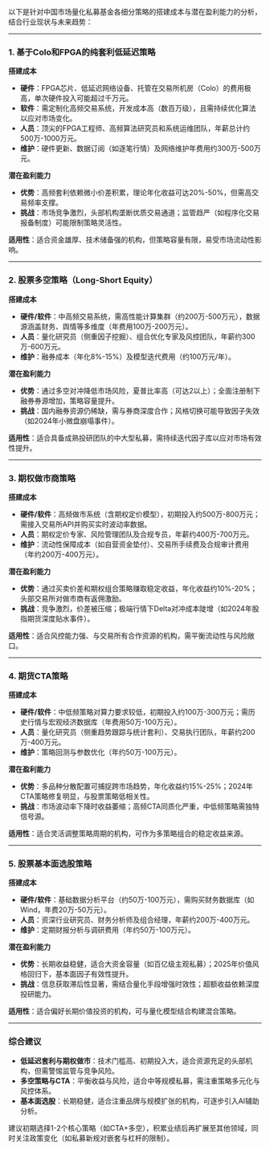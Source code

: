 以下是针对中国市场量化私募基金各细分策略的搭建成本与潜在盈利能力的分析，结合行业现状与未来趋势：

---

### **1. 基于Colo和FPGA的纯套利低延迟策略**
**搭建成本**  
- **硬件**：FPGA芯片、低延迟网络设备、托管在交易所机房（Colo）的费用极高，单次硬件投入可能超过千万元。  
- **软件**：需定制化高频交易系统，开发成本高（数百万级），且需持续优化算法以应对市场变化。  
- **人员**：顶尖的FPGA工程师、高频算法研究员和系统运维团队，年薪总计约500万-1000万元。  
- **维护**：硬件更新、数据订阅（如逐笔行情）及网络维护年费用约300万-500万元。

**潜在盈利能力**  
- **优势**：高频套利依赖微小价差积累，理论年化收益可达20%-50%，但需高交易频率支撑。  
- **挑战**：市场竞争激烈，头部机构垄断优质交易通道；监管趋严（如程序化交易报备制度）可能限制策略灵活性。  

**适用性**：适合资金雄厚、技术储备强的机构，但策略容量有限，易受市场流动性影响。

---

### **2. 股票多空策略（Long-Short Equity）**
**搭建成本**  
- **硬件/软件**：中高频交易系统，需高性能计算集群（约200万-500万元），数据源涵盖财务、舆情等多维度（年费用100万-200万元）。  
- **人员**：量化研究员（侧重因子挖掘）、组合优化专家及风控团队，年薪约300万-600万元。  
- **维护**：融券成本（年化8%-15%）及模型迭代费用（约100万元/年）。

**潜在盈利能力**  
- **优势**：通过多空对冲降低市场风险，夏普比率高（可达2以上）；全面注册制下融券券源增加，策略容量提升。  
- **挑战**：国内融券资源仍稀缺，需与券商深度合作；风格切换可能导致因子失效（如2024年小微盘崩塌事件）。

**适用性**：适合具备成熟投研团队的中大型私募，需持续迭代因子库以应对市场有效性提升。

---

### **3. 期权做市商策略**
**搭建成本**  
- **硬件/软件**：高频做市系统（含期权定价模型），初期投入约500万-800万元；需接入交易所API并购买实时波动率数据。  
- **人员**：期权定价专家、风险管理团队及合规专员，年薪约400万-700万元。  
- **维护**：流动性保障成本（如自营资金垫付）、交易所手续费及合规审计费用（年约200万-400万元）。

**潜在盈利能力**  
- **优势**：通过买卖价差和期权组合策略赚取稳定收益，年化收益约10%-20%；头部交易所对做市商有返佣激励。  
- **挑战**：竞争激烈，价差被压缩；极端行情下Delta对冲成本陡增（如2024年股指期货深度贴水事件）。

**适用性**：适合风控能力强、与交易所有合作资源的机构，需平衡流动性与风险敞口。

---

### **4. 期货CTA策略**
**搭建成本**  
- **硬件/软件**：中低频策略对算力要求较低，初期投入约100万-300万元；需历史行情与宏观经济数据库（年费用50万-100万元）。  
- **人员**：量化研究员（侧重趋势跟踪与统计套利）、交易执行团队，年薪约200万-400万元。  
- **维护**：策略回测与参数优化（年约50万-100万元）。

**潜在盈利能力**  
- **优势**：多品种分散配置可捕捉跨市场趋势，年化收益约15%-25%；2024年CTA策略修复明显，与股票策略低相关性。  
- **挑战**：市场波动率下降时收益萎缩；高频CTA同质化严重，中低频策略需独特信号源。

**适用性**：适合灵活调整策略周期的机构，可作为多策略组合的稳定收益来源。

---

### **5. 股票基本面选股策略**
**搭建成本**  
- **硬件/软件**：基础数据分析平台（约50万-100万元），需购买财务数据库（如Wind，年费20万-50万元）。  
- **人员**：资深行业研究员、财务分析师及组合经理，年薪约200万-400万元。  
- **维护**：定期财报分析与调研费用（年约50万-100万元）。

**潜在盈利能力**  
- **优势**：长期收益稳健，适合大资金容量（如百亿级主观私募）；2025年价值风格回归下，基本面因子有效性提升。  
- **挑战**：信息获取滞后性显著，需结合量化手段增强时效性；超额收益依赖深度投研能力。

**适用性**：适合偏好长期价值投资的机构，可与量化模型结合构建混合策略。

---

### **综合建议**
- **低延迟套利与期权做市**：技术门槛高、初期投入大，适合资源充足的头部机构，但需警惕监管与竞争风险。  
- **多空策略与CTA**：平衡收益与风险，适合中等规模私募，需注重策略多元化与风控体系。  
- **基本面选股**：长期稳健，适合注重品牌与规模扩张的机构，可逐步引入AI辅助分析。  

建议初期选择1-2个核心策略（如CTA+多空），积累业绩后再扩展至其他领域，同时关注政策变化（如私募新规对嵌套与杠杆的限制）。